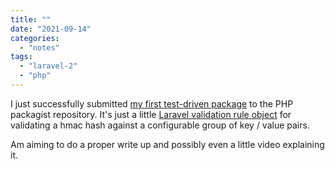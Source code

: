 ```yaml
---
title: ""
date: "2021-09-14"
categories: 
  - "notes"
tags: 
  - "laravel-2"
  - "php"
---
```


I just successfully submitted [my first test-driven package](https://github.com/davidpeach/laravel-hmac-validation-rule) to the PHP packagist repository. It's just a little [Laravel validation rule object](https://laravel.com/docs/8.x/validation#using-rule-objects) for validating a hmac hash against a configurable group of key / value pairs.

Am aiming to do a proper write up and possibly even a little video explaining it.
